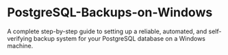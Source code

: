 # PostgreSQL-Backups-on-Windows
 A complete step-by-step guide to setting up a reliable, automated, and self-verifying backup system for your PostgreSQL database on a Windows machine.
